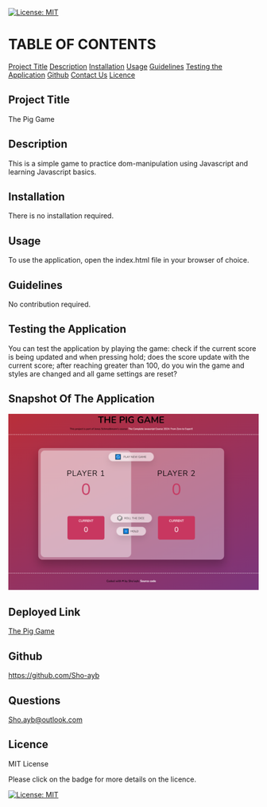 [![License: MIT](https://img.shields.io/badge/License-MIT-yellow.svg)](https://opensource.org/licenses/MIT)

# TABLE OF CONTENTS

[Project Title](#project-title)
[Description](#description)
[Installation](#installation)
[Usage](#usage)
[Guidelines](#guidelines)
[Testing the Application](#testing-the-application)
[Github](#github)
[Contact Us](#contact-us)
[Licence](#licence)

## Project Title

The Pig Game

## Description

This is a simple game to practice dom-manipulation using Javascript and learning Javascript basics.

## Installation

There is no installation required.

## Usage

To use the application, open the index.html file in your browser of choice.

## Guidelines

No contribution required.

## Testing the Application

You can test the application by playing the game: check if the current score is being updated and when pressing hold; does the score update with the current score; after reaching greater than 100, do you win the game and styles are changed and all game settings are reset?

## Snapshot Of The Application

![Snapshot of Pig Game](/images/the-pig-game-jonas-image-1.PNG)

## Deployed Link

[The Pig Game](https://sho-ayb.github.io/pig-game-jonas/)

## Github

https://github.com/Sho-ayb

## Questions

Sho.ayb@outlook.com

## Licence

MIT License

Please click on the badge for more details on the licence.

[![License: MIT](https://img.shields.io/badge/License-MIT-yellow.svg)](https://opensource.org/licenses/MIT)
